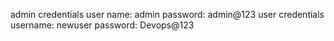 admin credentials
user name: admin
password: admin@123
user credentials
username: newuser
password: Devops@123
